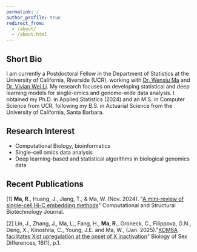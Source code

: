 ```yaml
---
permalink: /
author_profile: true
redirect_from: 
  - /about/
  - /about.html
---
```


Short Bio
------
I am currently a Postdoctoral Fellow in the Department of Statistics at the University of California, Riverside (UCR), working with [Dr. Wenxiu Ma](https://faculty.ucr.edu/~wenxiu/) and [Dr. Vivian Wei Li](https://vivianli.org/#home). My research focuses on developing statistical and deep learning models for single-omics and genome-wide data analysis. I obtained my Ph.D. in Applied Statistics (2024) and an M.S. in Computer Science from UCR, following my B.S. in Actuarial Science from the University of California, Santa Barbara.

Research Interest
------
* Computational Biology, bioinformatics
* Single-cell omics data analysis
* Deep learning-based and statistical algorithms in biological genomics data

Recent Publications
------
[1] **Ma, R**., Huang, J., Jiang, T., & Ma, W. (Nov. 2024). "[A mini-review of single-cell Hi-C embedding methods](10.1016/j.csbj.2024.11.002)" Computational and Structural Biotechnology Journal.

[2] Lin, J., Zhang, J., Ma, L., Fang, H., **Ma, R.**, Groneck, C., Filippova, G.N., Deng, X., Kinoshita, C., Young, J.E. and Ma, W., (Jan. 2025)."[KDM6A facilitates Xist upregulation at the onset of X inactivation](https://doi.org/10.1186/s13293-024-00683-3)"  Biology of Sex Differences, 16(1), p.1.

